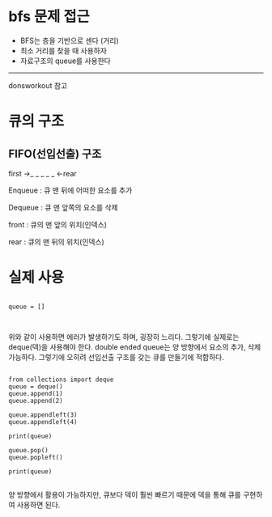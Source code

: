 <h1>bfs 문제 접근</h1>
<ul>
<li>BFS는 층을 기반으로 센다 (거리)</li>
<li>최소 거리를 찾을 때 사용하자</li>
<li>자료구조의 queue를 사용한다</li>
</ul>

<hr>
<p>donsworkout 참고<p>

<h1>큐의 구조 </h1>
<h2>FIFO(선입선출) 구조</h1>

<p>first ->_ _ _ _ _ <-rear </p>

<p>
Enqueue : 큐 맨 뒤에 어떠한 요소를 추가

Dequeue : 큐 맨 앞쪽의 요소를 삭제

front : 큐의 맨 앞의 위치(인덱스)

rear : 큐의 맨 뒤의 위치(인덱스)
</p>


<h1>실제 사용</h1>
<p>
<pre><code>
queue = []

</code></pre>
위와 같이 사용하면 에러가 발생하기도 하며, 굉장히 느리다.
그렇기에 실제로는 deque(덱)을 사용해야 한다.
double ended queue는 양 방향에서 요소의 추가, 삭제 가능하다.
그렇기에 오히려 선입선출 구조를 갖는 큐를 만들기에 적합하다.

<pre><code>
from collections import deque
queue = deque()
queue.append(1)
queue.append(2)

queue.appendleft(3)
queue.appendleft(4)

print(queue)

queue.pop()
queue.popleft()

print(queue)

</code></pre>

양 방향에서 활용이 가능하지만, 큐보다 덱이 훨씬 빠르기 때문에 덱을 통해 큐를 구현하여 사용하면 된다.
</p>